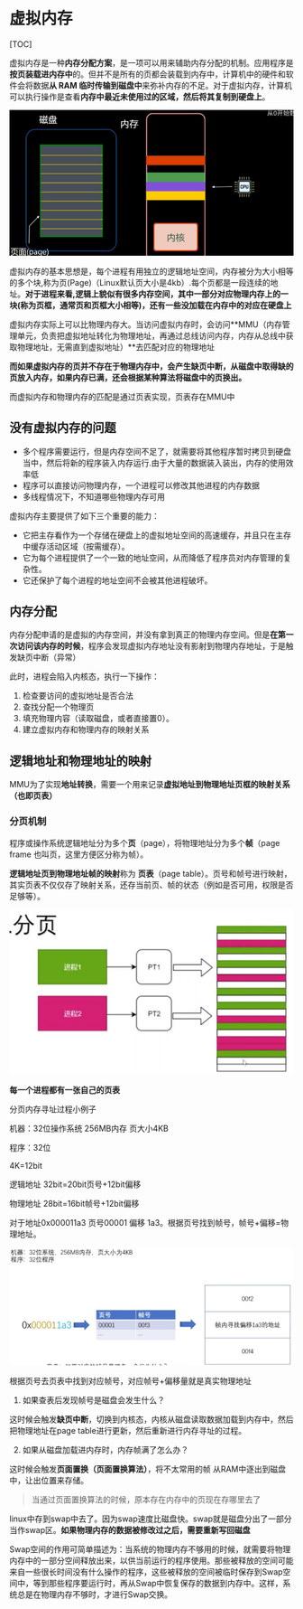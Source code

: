 # 虚拟内存

[TOC]

虚拟内存是一种**内存分配方案**，是一项可以用来辅助内存分配的机制。应用程序是**按页装载进内存中**的。但并不是所有的页都会装载到内存中，计算机中的硬件和软件会将数据**从 RAM 临时传输到磁盘中**来弥补内存的不足。对于虚拟内存，计算机可以执行操作是查看**内存中最近未使用过的区域，然后将其复制到硬盘上**。

![image-20210608151556689](images/image-20210608151556689.png)

虚拟内存的基本思想是，每个进程有用独立的逻辑地址空间，内存被分为大小相等的多个块,称为页(Page)（Linux默认页大小是4kb）.每个页都是一段连续的地址。**对于进程来看,逻辑上貌似有很多内存空间，其中一部分对应物理内存上的一块(称为页框，通常页和页框大小相等)，还有一些没加载在内存中的对应在硬盘上**

虚拟内存实际上可以比物理内存大。当访问虚拟内存时，会访问**MMU（内存管理单元，负责把虚拟地址转化为物理地址，再通过总线访问内存，内存从总线中获取物理地址，无需直到虚拟地址）**去匹配对应的物理地址

**而如果虚拟内存的页并不存在于物理内存中，会产生缺页中断，从磁盘中取得缺的页放入内存，如果内存已满，还会根据某种算法将磁盘中的页换出。**

而虚拟内存和物理内存的匹配是通过页表实现，页表存在MMU中





## 没有虚拟内存的问题

- 多个程序需要运行，但是内存空间不足了，就需要将其他程序暂时拷贝到硬盘当中，然后将新的程序装入内存运行.由于大量的数据装入装出，内存的使用效率低
- 程序可以直接访问物理内存，一个进程可以修改其他进程的内存数据
- 多线程情况下，不知道哪些物理内存可用

虚拟内存主要提供了如下三个重要的能力：

- 它把主存看作为一个存储在硬盘上的虚拟地址空间的高速缓存，并且只在主存中缓存活动区域（按需缓存）。
- 它为每个进程提供了一个一致的地址空间，从而降低了程序员对内存管理的复杂性。
- 它还保护了每个进程的地址空间不会被其他进程破坏。





## 内存分配

内存分配申请的是虚拟的内存空间，并没有拿到真正的物理内存空间。但是**在第一次访问该内存的时候**，程序会发现虚拟内存地址没有影射到物理内存地址，于是触发缺页中断（异常）

此时，进程会陷入内核态，执行一下操作：

1. 检查要访问的虚拟地址是否合法
2. 查找分配一个物理页
3. 填充物理内容（读取磁盘，或者直接置0）。
4. 建立虚拟内存和物理内存的映射关系





## 逻辑地址和物理地址的映射

MMU为了实现**地址转换**，需要一个用来记录**虚拟地址到物理地址页框的映射关系（也即页表）**

### 分页机制

程序或操作系统逻辑地址分为多个**页**（page），将物理地址分为多个**帧**（page frame 也叫页，这里方便区分称为帧）。

**逻辑地址页到物理地址帧的映射**称为 **页表**（page table）。页号和帧号进行映射，其实页表不仅仅存了映射关系，还存当前页、帧的状态（例如是否可用，权限是否足够等）。

![image-20210131231106127](images/68747470733a2f2f67697465652e636f6d2f73757065722d6a696d77616e672f696d672f7261772f6d61737465722f696d672f32303231303133313233313130362e706e67)



**每一个进程都有一张自己的页表**

分页内存寻址过程小例子

机器：32位操作系统 256MB内存 页大小4KB

程序：32位

4K=12bit

逻辑地址 32bit=20bit页号+12bit偏移

物理地址 28bit=16bit帧号+12bit偏移

对于地址0x000011a3 页号00001 偏移 1a3。根据页号找到帧号，帧号+偏移=物理地址。



![image-20210131231835787](images/68747470733a2f2f67697465652e636f6d2f73757065722d6a696d77616e672f696d672f7261772f6d61737465722f696d672f32303231303133313233313833352e706e67)



根据页号去页表中找到对应帧号，对应帧号+偏移量就是真实物理地址

1. 如果查表后发现帧号是磁盘会发生什么？

这时候会触发**缺页中断**，切换到内核态，内核从磁盘读取数据加载到内存中，然后把物理地址在page table进行更新，然后重新进行内存寻址的过程。

2. 如果从磁盘加载进内存时，内存帧满了怎么办？

这时候会触发**页面置换（页面置换算法）**，将不太常用的帧 从RAM中逐出到磁盘中，让出位置来存储。

> 当通过页面置换算法的时候，原本存在内存中的页现在存哪里去了

linux中存到swap中去了。因为swap速度比磁盘快。swap就是磁盘分出了一部分当作swap区。**如果物理内存的数据被修改过之后，需要重新写回磁盘**

Swap空间的作用可简单描述为：当系统的物理内存不够用的时候，就需要将物理内存中的一部分空间释放出来，以供当前运行的程序使用。那些被释放的空间可能来自一些很长时间没有什么操作的程序，这些被释放的空间被临时保存到Swap空间中，等到那些程序要运行时，再从Swap中恢复保存的数据到内存中。这样，系统总是在物理内存不够时，才进行Swap交换。





